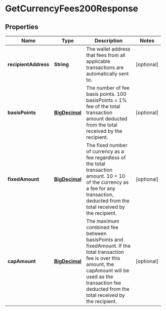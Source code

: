 

# GetCurrencyFees200Response

## Properties

Name | Type | Description | Notes
------------ | ------------- | ------------- | -------------
**recipientAddress** | **String** | The wallet address that fees from all applicable transactions are automatically sent to. |  [optional]
**basisPoints** | [**BigDecimal**](BigDecimal.md) | The number of fee basis points. 100 basisPoints &#x3D; 1% fee of the total transaction amount deducted from the total received by the recipient. |  [optional]
**fixedAmount** | [**BigDecimal**](BigDecimal.md) | The fixed number of currency as a fee regardless of the total transaction amount. 10 &#x3D; 10 of the currency as a fee for any transaction, deducted from the total received by the recipient. |  [optional]
**capAmount** | [**BigDecimal**](BigDecimal.md) | The maximum combined fee between basisPoints and fixedAmount. If the total transaction fee is over this amount, the capAmount will be used as the transaction fee deducted from the total received by the recipient. |  [optional]




